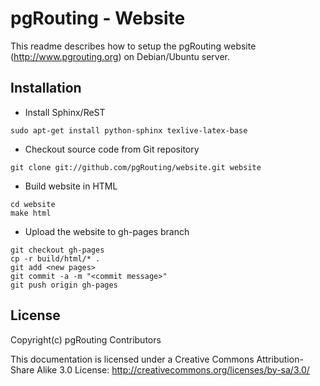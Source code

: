 # pgRouting - Website

This readme describes how to setup the pgRouting website (http://www.pgrouting.org) on Debian/Ubuntu server.

## Installation

* Install Sphinx/ReST

```
sudo apt-get install python-sphinx texlive-latex-base
```

* Checkout source code from Git repository

```
git clone git://github.com/pgRouting/website.git website
```

* Build website in HTML 

```
cd website
make html
```

* Upload the website to gh-pages branch

```
git checkout gh-pages 
cp -r build/html/* . 
git add <new pages>
git commit -a -m "<commit message>" 
git push origin gh-pages
```

## License

Copyright(c) pgRouting Contributors

This documentation is licensed under a Creative Commons Attribution-Share Alike 3.0 License: http://creativecommons.org/licenses/by-sa/3.0/

